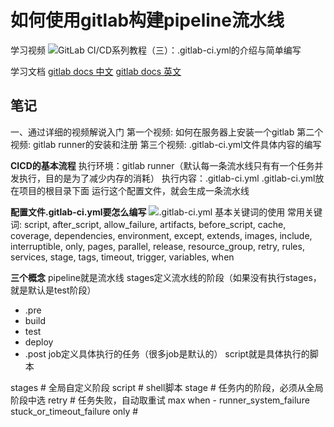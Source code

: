 # 如何使用gitlab构建pipeline流水线

学习视频
![GitLab CI/CD系列教程（三）：.gitlab-ci.yml的介绍与简单编写](https://www.bilibili.com/video/BV1kA411L7jS?spm_id_from=333.337.search-card.all.click&vd_source=8ba6ed28327bb7cef4adc064e3b342c1)

学习文档
[gitlab docs 中文](https://docs.gitlab.cn/jh/ci/yaml/index.html)
[gitlab docs 英文](https://docs.gitlab.com/ee/ci/yaml/index.html#onlyexcept-basic)

## 笔记
一、通过详细的视频解说入门
第一个视频: 如何在服务器上安装一个gitlab
第二个视频: gitlab runner的安装和注册
第三个视频: .gitlab-ci.yml文件具体内容的编写

**CICD的基本流程**
执行环境：gitlab runner（默认每一条流水线只有有一个任务并发执行，目的是为了减少内存的消耗）
执行内容：.gitlab-ci.yml
.gitlab-ci.yml放在项目的根目录下面
运行这个配置文件，就会生成一条流水线

**配置文件.gitlab-ci.yml要怎么编写**
![.gitlab-ci.yml 基本关键词的使用](https://blog.csdn.net/github_35631540/article/details/111029151)
常用关键词: script, after_script, allow_failure, artifacts, before_script, cache, coverage, dependencies, environment, except, extends, images, include, interruptible, only, pages, parallel, release, resource_group, retry, rules, services, stage, tags, timeout, trigger, variables, when

**三个概念**
pipeline就是流水线
stages定义流水线的阶段（如果没有执行stages，就是默认是test阶段）
- .pre
- build
- test
- deploy
- .post
job定义具体执行的任务（很多job是默认的）
script就是具体执行的脚本

stages  # 全局自定义阶段 
script  # shell脚本
stage   # 任务内的阶段，必须从全局阶段中选
retry   # 任务失败，自动取重试
    max
    when
        - runner_system_failure
        stuck_or_timeout_failure
only    # 